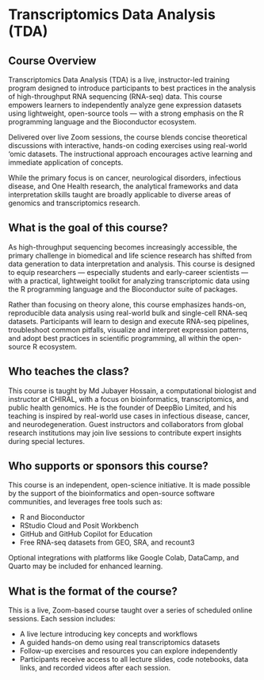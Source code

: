 # Transcriptomics Data Analysis (TDA)

## Course Overview
Transcriptomics Data Analysis (TDA) is a live, instructor-led training program designed to introduce participants to best practices in the analysis of high-throughput RNA sequencing (RNA-seq) data. This course empowers learners to independently analyze gene expression datasets using lightweight, open-source tools — with a strong emphasis on the R programming language and the Bioconductor ecosystem.

Delivered over live Zoom sessions, the course blends concise theoretical discussions with interactive, hands-on coding exercises using real-world ‘omic datasets. The instructional approach encourages active learning and immediate application of concepts.

While the primary focus is on cancer, neurological disorders, infectious disease, and One Health research, the analytical frameworks and data interpretation skills taught are broadly applicable to diverse areas of genomics and transcriptomics research.

## What is the goal of this course?
As high-throughput sequencing becomes increasingly accessible, the primary challenge in biomedical and life science research has shifted from data generation to data interpretation and analysis. This course is designed to equip researchers — especially students and early-career scientists — with a practical, lightweight toolkit for analyzing transcriptomic data using the R programming language and the Bioconductor suite of packages.

Rather than focusing on theory alone, this course emphasizes hands-on, reproducible data analysis using real-world bulk and single-cell RNA-seq datasets. Participants will learn to design and execute RNA-seq pipelines, troubleshoot common pitfalls, visualize and interpret expression patterns, and adopt best practices in scientific programming, all within the open-source R ecosystem.

## Who teaches the class?
This course is taught by Md Jubayer Hossain, a computational biologist and instructor at CHIRAL, with a focus on bioinformatics, transcriptomics, and public health genomics. He is the founder of DeepBio Limited, and his teaching is inspired by real-world use cases in infectious disease, cancer, and neurodegeneration. Guest instructors and collaborators from global research institutions may join live sessions to contribute expert insights during special lectures.

## Who supports or sponsors this course?
This course is an independent, open-science initiative. It is made possible by the support of the bioinformatics and open-source software communities, and leverages free tools such as:

- R and Bioconductor
- RStudio Cloud and Posit Workbench
- GitHub and GitHub Copilot for Education
- Free RNA-seq datasets from GEO, SRA, and recount3
  
Optional integrations with platforms like Google Colab, DataCamp, and Quarto may be included for enhanced learning. 

## What is the format of the course?
This is a live, Zoom-based course taught over a series of scheduled online sessions. Each session includes:

- A live lecture introducing key concepts and workflows
- A guided hands-on demo using real transcriptomics datasets
- Follow-up exercises and resources you can explore independently
- Participants receive access to all lecture slides, code notebooks, data links, and recorded videos after each session.



